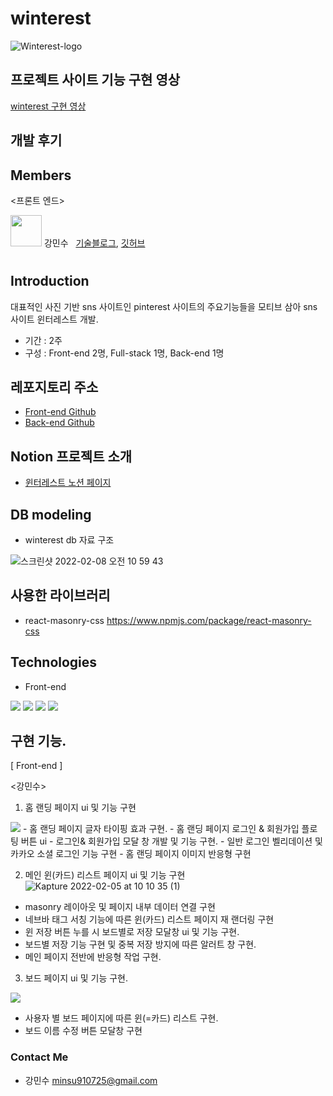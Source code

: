 # winterest

![Winterest-logo](https://user-images.githubusercontent.com/90169703/152731312-fdbc3a49-8155-4d26-9c8b-aad868c3045a.png)

## 프로젝트 사이트 기능 구현 영상

[winterest 구현 영상](https://youtu.be/sfeJfl8CoCw)

## 개발 후기


## Members

<프론트 엔드>

<img src="https://user-images.githubusercontent.com/90169703/152270453-d84bbe12-ce24-4b7a-94a2-319125ee3f11.jpg" width="50px" height="50px"/> 강민수 &nbsp; [기술블로그](https://velog.io/@minsu8834), [깃허브](https://github.com/minchodang)

#

## Introduction

대표적인 사진 기반 sns 사이트인 pinterest 사이트의 주요기능들을 모티브 삼아 sns 사이트 윈터레스트 개발.

- 기간 : 2주
- 구성 : Front-end 2명, Full-stack 1명, Back-end 1명

## 레포지토리 주소

- [Front-end Github](https://github.com/wecode-bootcamp-korea/fullstack3-2nd-winterest-frontend)
- [Back-end Github](https://github.com/wecode-bootcamp-korea/fullstack3-2nd-winterest-backend)

## Notion 프로젝트 소개

- [윈터레스트 노션 페이지](https://wecode.notion.site/winterest-0fe4898e90d2407897bff2e9dca89812)

## DB modeling

- winterest db 자료 구조

![스크린샷 2022-02-08 오전 10 59 43](https://user-images.githubusercontent.com/90169703/152903563-2b2e7873-348a-4a1c-9a87-164ae2e465e6.png)

## 사용한 라이브러리

- react-masonry-css
  https://www.npmjs.com/package/react-masonry-css

## Technologies

- Front-end

<img src="https://img.shields.io/badge/html5-E34F26?style=for-the-badge&logo=html5&logoColor=white"> <img src="https://img.shields.io/badge/styled--components-DB7093?style=for-the-badge&logo=styled-components&logoColor=white"> <img src="https://img.shields.io/badge/javascript-F7DF1E?style=for-the-badge&logo=javascript&logoColor=black"> <img src="https://img.shields.io/badge/react-61DAFB?style=for-the-badge&logo=react&logoColor=black">

## 구현 기능.

[ Front-end ]

<강민수>

1. 홈 랜딩 페이지 ui 및 기능 구현
<img src="https://images.velog.io/images/minsu8834/post/d3e02389-f9e6-4ef7-95a2-002dc6982986/Kapture%202022-01-29%20at%2015.38.42.gif"/>
- 홈 랜딩 페이지 글자 타이핑 효과 구현.
- 홈 랜딩 페이지 로그인 & 회원가입 플로팅 버튼 ui
- 로그인& 회원가입 모달 창 개발 및 기능 구현.
- 일반 로그인 벨리데이션 및 카카오 소셜 로그인 기능 구현
- 홈 랜딩 페이지 이미지 반응형 구현

2. 메인 윈(카드) 리스트 페이지 ui 및 기능 구현
![Kapture 2022-02-05 at 10 10 35 (1)](https://user-images.githubusercontent.com/90169703/159160586-cf1622ce-19f4-476e-85f6-9ce24694d469.gif)

- masonry 레이아웃 및 페이지 내부 데이터 연결 구현
- 네브바 태그 서칭 기능에 따른 윈(카드) 리스트 페이지 재 랜더링 구현
- 윈 저장 버튼 누를 시 보드별로 저장 모달창 ui 및 기능 구현.
- 보드별 저장 기능 구현 및 중복 저장 방지에 따른 알러트 창 구현.
- 메인 페이지 전반에 반응형 작업 구현.

3. 보드 페이지 ui 및 기능 구현.

![](https://images.velog.io/images/minsu8834/post/9f03a5b2-a735-4662-9af6-7dc87007efcb/Kapture%202022-02-05%20at%2010.53.55.gif)


- 사용자 별 보드 페이지에 따른 윈(=카드) 리스트 구현.
- 보드 이름 수정 버튼 모달창 구현


### Contact Me

- 강민수 minsu910725@gmail.com

